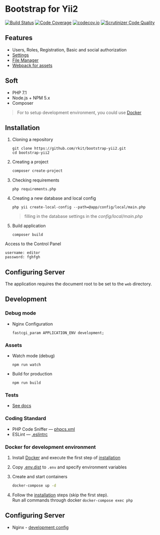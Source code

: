 # Bootstrap for Yii2

[![Build Status](https://travis-ci.org/rkit/bootstrap-yii2.svg?branch=master)](https://travis-ci.org/rkit/bootstrap-yii2)
[![Code Coverage](https://scrutinizer-ci.com/g/rkit/bootstrap-yii2/badges/coverage.png?b=master)](https://scrutinizer-ci.com/g/rkit/bootstrap-yii2/?branch=master)
[![codecov.io](http://codecov.io/github/rkit/bootstrap-yii2/coverage.svg?branch=master)](http://codecov.io/github/rkit/bootstrap-yii2?branch=master)
[![Scrutinizer Code Quality](https://scrutinizer-ci.com/g/rkit/bootstrap-yii2/badges/quality-score.png?b=master)](https://scrutinizer-ci.com/g/rkit/bootstrap-yii2/?branch=master)

## Features

- Users, Roles, Registration, Basic and social authorization
- [Settings](https://github.com/rkit/settings-yii2)
- [File Manager](https://github.com/rkit/filemanager-yii2)
- [Webpack for assets](https://webpack.github.io/)


## Soft

- PHP 7.1
- Node.js + NPM 5.x
- Composer

> For to setup development environment, you could use [Docker](./README.md#docker-for-development-environment)

## Installation

1. Cloning a repository
   ```
   git clone https://github.com/rkit/bootstrap-yii2.git
   cd bootstrap-yii2
   ```

2. Creating a project
   ```sh
   composer create-project
   ```

3. Checking requirements
   ```
   php requirements.php
   ```

4. Creating a new database and local config
   ```
   php yii create-local-config --path=@app/config/local/main.php
   ```
   > filling in the database settings in the *config/local/main.php*

5. Build application
   ```
   composer build
   ```

Access to the Control Panel
```
username: editor  
password: fghfgh
```

## Configuring Server

The application requires the document root to be set to the `web` directory.

## Development

### Debug mode

- Nginx Configuration
  ```nginx
  fastcgi_param APPLICATION_ENV development;
  ```

### Assets

- Watch mode (debug)
  ```
  npm run watch
  ```

- Build for production
  ```
  npm run build
  ```

### Tests

- [See docs](/tests/#tests)

### Coding Standard

- PHP Code Sniffer — [phpcs.xml](./phpcs.xml)
- ESLint — [.eslintrc](./.eslintrc)

### Docker for development environment

1. Install [Docker](https://www.docker.com/) and execute the first step of [installation](./README.md#installation)

2. Copy [.env.dist](./.env.dist) to `.env` and specify environment variables

3. Create and start containers
   ```sh
   docker-compose up -d
   ```

4. Follow the [installation](./README.md#installation) steps (skip the first step).  
   Run all commands through docker `docker-compose exec php`

## Configuring Server

- Nginx - [development config](./docker/nginx/conf.d/dev.conf)
